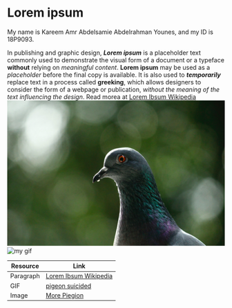 # Lorem ipsum
My name is Kareem Amr Abdelsamie Abdelrahman Younes, and my ID is 18P9093.

In publishing and graphic design, ***Lorem ipsum*** is a placeholder text commonly used to demonstrate the visual form of a document or a typeface **without** relying on *meaningful content*. **Lorem ipsum** may be used as a *placeholder* before the final copy is available. It is also used to ***temporarily*** replace text in a process called **greeking**, which allows designers to consider the form of a webpage or publication, *without the meaning of the text influencing the design*.  Read morea at [Lorem Ibsum Wikipedia](https://en.wikipedia.org/wiki/Lorem_ipsum)
![pigion](piegion.jpg)
![my gif](https://media.giphy.com/media/Pxvh9fqwIyfkY/giphy.gif)

|Resource           |Link               |
|-------------------|-------------------|
|Paragraph          |[Lorem Ibsum Wikipedia](https://en.wikipedia.org/wiki/Lorem_ipsum)                  |
|GIF               |[pigeon suicided](https://media.giphy.com/media/Pxvh9fqwIyfkY/giphy)                   |
| Image                  |[More Piegion](https://en.wikipedia.org/wiki/Lorem_ipsum)    
